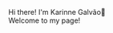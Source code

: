 Hi there! I'm Karinne Galvão👋
<br/>Welcome to my page!

<!---
kgalvao/kgalvao is a ✨ special ✨ repository because its `README.md` (this file) appears on your GitHub profile.
You can click the Preview link to take a look at your changes.
--->
